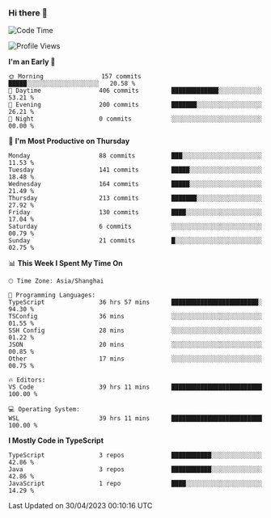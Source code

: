 ### Hi there 👋

<!--
**waynelwz/waynelwz** is a ✨ _special_ ✨ repository because its `README.md` (this file) appears on your GitHub profile.

Here are some ideas to get you started:

- 🔭 I’m currently working on ...
- 🌱 I’m currently learning ...
- 👯 I’m looking to collaborate on ...
- 🤔 I’m looking for help with ...
- 💬 Ask me about ...
- 📫 How to reach me: ...
- 😄 Pronouns: ...
- ⚡ Fun fact: ...
-->

<!--START_SECTION:waka-->
![Code Time](http://img.shields.io/badge/Code%20Time-1%2C360%20hrs%2047%20mins-blue)

![Profile Views](http://img.shields.io/badge/Profile%20Views-0-blue)

**I'm an Early 🐤** 

```text
🌞 Morning                157 commits         █████░░░░░░░░░░░░░░░░░░░░   20.58 % 
🌆 Daytime                406 commits         █████████████░░░░░░░░░░░░   53.21 % 
🌃 Evening                200 commits         ███████░░░░░░░░░░░░░░░░░░   26.21 % 
🌙 Night                  0 commits           ░░░░░░░░░░░░░░░░░░░░░░░░░   00.00 % 
```
📅 **I'm Most Productive on Thursday** 

```text
Monday                   88 commits          ███░░░░░░░░░░░░░░░░░░░░░░   11.53 % 
Tuesday                  141 commits         █████░░░░░░░░░░░░░░░░░░░░   18.48 % 
Wednesday                164 commits         █████░░░░░░░░░░░░░░░░░░░░   21.49 % 
Thursday                 213 commits         ███████░░░░░░░░░░░░░░░░░░   27.92 % 
Friday                   130 commits         ████░░░░░░░░░░░░░░░░░░░░░   17.04 % 
Saturday                 6 commits           ░░░░░░░░░░░░░░░░░░░░░░░░░   00.79 % 
Sunday                   21 commits          █░░░░░░░░░░░░░░░░░░░░░░░░   02.75 % 
```


📊 **This Week I Spent My Time On** 

```text
🕑︎ Time Zone: Asia/Shanghai

💬 Programming Languages: 
TypeScript               36 hrs 57 mins      ████████████████████████░   94.30 % 
TSConfig                 36 mins             ░░░░░░░░░░░░░░░░░░░░░░░░░   01.55 % 
SSH Config               28 mins             ░░░░░░░░░░░░░░░░░░░░░░░░░   01.22 % 
JSON                     20 mins             ░░░░░░░░░░░░░░░░░░░░░░░░░   00.85 % 
Other                    17 mins             ░░░░░░░░░░░░░░░░░░░░░░░░░   00.75 % 

🔥 Editors: 
VS Code                  39 hrs 11 mins      █████████████████████████   100.00 % 

💻 Operating System: 
WSL                      39 hrs 11 mins      █████████████████████████   100.00 % 
```

**I Mostly Code in TypeScript** 

```text
TypeScript               3 repos             ███████████░░░░░░░░░░░░░░   42.86 % 
Java                     3 repos             ███████████░░░░░░░░░░░░░░   42.86 % 
JavaScript               1 repo              ████░░░░░░░░░░░░░░░░░░░░░   14.29 % 
```




 Last Updated on 30/04/2023 00:10:16 UTC
<!--END_SECTION:waka-->

